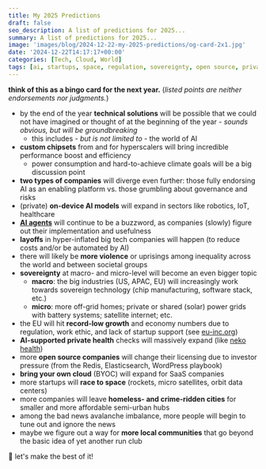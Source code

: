 ```yaml
---
title: My 2025 Predictions
draft: false
seo_description: A list of predictions for 2025...
summary: A list of predictions for 2025...
image: 'images/blog/2024-12-22-my-2025-predictions/og-card-2x1.jpg'
date: '2024-12-22T14:17:17+00:00'
categories: [Tech, Cloud, World]
tags: [ai, startups, space, regulation, sovereignty, open source, privacy, health, security]
---
```


**think of this as a bingo card for the next year.** (_listed points are neither endorsements nor judgments._)

- by the end of the year **technical solutions** will be possible that we could not have imagined or thought of at the beginning of the year - _sounds obvious, but will be groundbreaking_
  - this includes - _but is not limited to_ - the world of AI
- **custom chipsets** from and for hyperscalers will bring incredible performance boost and efficiency
  - power consumption and hard-to-achieve climate goals will be a big discussion point
- **two types of companies** will diverge even further: those fully endorsing AI as an enabling platform vs. those grumbling about governance and risks
- (private) **on-device AI models** will expand in sectors like robotics, IoT, healthcare
- [**AI agents**](https://www.anthropic.com/research/building-effective-agents) will continue to be a buzzword, as companies (slowly) figure out their implementation and usefulness
- **layoffs** in hyper-inflated big tech companies will happen (to reduce costs and/or be automated by AI)
- there will likely be **more violence** or uprisings among inequality across the world and between societal groups
- **sovereignty** at macro- and micro-level will become an even bigger topic
  - **macro**: the big industries (US, APAC, EU) will increasingly work towards sovereign technology (chip manufacturing, software stack, etc.)
  - **micro**: more off-grid homes; private or shared (solar) power grids with battery systems; satellite internet; etc.
- the EU will hit **record-low growth** and economy numbers due to regulation, work ethic, and lack of startup support (see [eu-inc.org](https://www.eu-inc.org))
- **AI-supported private health** checks will massively expand (like [neko health](https://x.com/eldsjal/status/1863544777574097228))
- more **open source companies** will change their licensing due to investor pressure (from the Redis, Elasticsearch, WordPress playbook)
- **bring your own cloud** (BYOC) will expand for SaaS companies
- more startups will **race to space** (rockets, micro satellites, orbit data centers)
- more companies will leave **homeless- and crime-ridden cities** for smaller and more affordable semi-urban hubs
- among the bad news avalanche imbalance, more people will begin to tune out and ignore the news
- maybe we figure out a way for **more local communities** that go beyond the basic idea of yet another run club

🚀 let's make the best of it!
